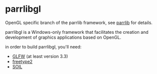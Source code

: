 # parrlibgl
OpenGL specific branch of the parrlib framework, see [parrlib](https://github.com/AlessandroParrotta/parrlib) for details.

parrlibgl is a Windows-only framework that facilitates the creation and development of graphics applications based on OpenGL.

in order to build parrlibgl, you'll need:
  * [GLFW](https://www.glfw.org/) (at least version 3.3)
  * [freetype2](https://freetype.org/)
  * [SOIL](https://github.com/littlstar/soil)
